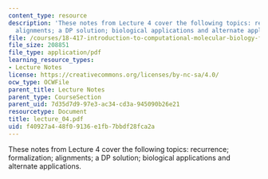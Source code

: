 ```yaml
---
content_type: resource
description: 'These notes from Lecture 4 cover the following topics: recurrence; formalization;
  alignments; a DP solution; biological applications and alternate applications.'
file: /courses/18-417-introduction-to-computational-molecular-biology-fall-2004/f40927a448f09136e1fb7bbdf28fca2a_lecture_04.pdf
file_size: 208851
file_type: application/pdf
learning_resource_types:
- Lecture Notes
license: https://creativecommons.org/licenses/by-nc-sa/4.0/
ocw_type: OCWFile
parent_title: Lecture Notes
parent_type: CourseSection
parent_uid: 7d35d7d9-97e3-ac34-cd3a-945090b26e21
resourcetype: Document
title: lecture_04.pdf
uid: f40927a4-48f0-9136-e1fb-7bbdf28fca2a
---
```

These notes from Lecture 4 cover the following topics: recurrence; formalization; alignments; a DP solution; biological applications and alternate applications.